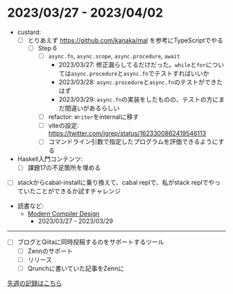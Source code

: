 # 2023/03/27 - 2023/04/02

- custard:
    - [ ] とりあえず <https://github.com/kanaka/mal> を参考にTypeScriptでやる
        - [ ] Step 6
            - [ ] `async.fn`, `async.scope`, `async.procedure`, `await`
                - 2023/03/27: 修正漏らしてるだけだった。`while`と`for`については`async.procedure`と`async.fn`でテストすればいいか
                - 2023/03/28: `async.procedure`と`async.fn`のテストができたはず
                - 2023/03/29: `async.fn`の実装をしたものの、テストの方にまだ間違いがあるらしい
            - [ ] refactor: `Writer`をinternalに移す
            - [ ] viteの設定: <https://twitter.com/igrep/status/1623300862419546113>
            - [ ] コマンドライン引数で指定したプログラムを評価できるようにする
- Haskell入門コンテンツ:
    - [ ] 課題17の不足箇所を埋める
- [ ] stackからcabal-installに乗り換えて、cabal replで、私がstack replでやっていたことができるか試すチャレンジ
- 読書など:
    - [Modern Compiler Design](https://www.springer.com/jp/book/9781461446989)
        - 2023/03/27 - 2023/03/29

------

- [ ] ブログとQiitaに同時投稿するのをサポートするツール
    - [ ] Zennのサポート
    - [ ] リリース
    - [ ] Qrunchに書いていた記事をZennに

[先週の記録はこちら](https://github.com/igrep/daily-commits/blob/3a99aa2cb2a55c12aa0cfc25743439f19f03d7c2/yesterday.md)
